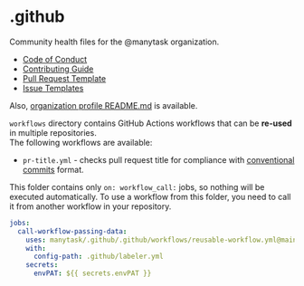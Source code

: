 # .github

Community health files for the @manytask organization.

- [Code of Conduct](./CODE_OF_CONDUCT.md)
- [Contributing Guide](./CONTRIBUTING.md)
- [Pull Request Template](./PULL_REQUEST_TEMPLATE.md)
- [Issue Templates](./ISSUE_TEMPLATE)

Also, [organization profile README.md](./profile/README.md) is available.

`workflows` directory contains GitHub Actions workflows that can be **re-used** in multiple repositories.  
The following workflows are available:
- `pr-title.yml` - checks pull request title for compliance with [conventional commits](https://www.conventionalcommits.org/en/v1.0.0/) format.


This folder contains only `on: workflow_call:` jobs, so nothing will be executed automatically.
To use a workflow from this folder, you need to call it from another workflow in your repository.
```yaml
jobs:
  call-workflow-passing-data:
    uses: manytask/.github/.github/workflows/reusable-workflow.yml@main
    with:
      config-path: .github/labeler.yml
    secrets:
      envPAT: ${{ secrets.envPAT }}
```
